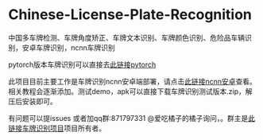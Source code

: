 # Chinese-License-Plate-Recognition
中国多车牌检测、车牌角度矫正、车牌文本识别、车牌颜色识别、危险品车辆识别，安卓车牌识别，ncnn车牌识别

pytorch版本车牌识别可以直接去[此链接pytorch](https://github.com/we0091234/Chinese_license_plate_detection_recognition)

此项目目前主要工作是车牌识别ncnn安卓端部署，请点击[此链接ncnn安卓](https://github.com/Ayers-github/Chinese-License-Plate-Recognition/tree/Ayers-github/Chinese-License-Plate-Recognition-ncnn-android)查看。相关教程会逐渐添加。测试demo，apk可以直接下载车牌识别测试版本.zip，解压后安装即可。

有问题可以提issues 或者加qq群:871797331 @爱吃橘子的橘子询问，。群主是[此链接车牌识别项目](https://github.com/we0091234/Chinese_license_plate_detection_recognition)项目所有者。

